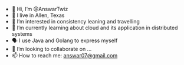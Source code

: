 - 👋 Hi, I’m @AnswarTwiz
- 🏡 I live in Allen, Texas
- 👀 I’m interested in consistency leaning and travelling 
- 🌱 I’m currently learning about cloud and its application in distributed systems
- 🗣 I use Java and Golang to express myself
- 💞️ I’m looking to collaborate on ...
- 📫 How to reach me: answar07@gmail.com

<!---
AnswarTwiz/AnswarTwiz is a ✨ special ✨ repository because its `README.md` (this file) appears on your GitHub profile.
You can click the Preview link to take a look at your changes.
--->
